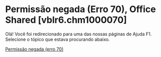 
# Permissão negada (Erro 70), Office Shared [vblr6.chm1000070]

Olá! Você foi redirecionado para uma das nossas páginas de Ajuda F1. Selecione o tópico que estava procurando abaixo.

[Permissão negada (erro 70)](http://msdn.microsoft.com/library/b6822e40-c7e7-13e1-575e-632a99ad9926%28Office.15%29.aspx)
